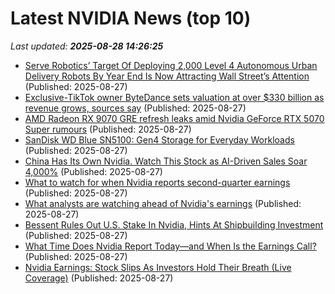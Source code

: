 # Latest NVIDIA News (top 10)
_Last updated: **2025-08-28 14:26:25**_

- [Serve Robotics’ Target Of Deploying 2,000 Level 4 Autonomous Urban Delivery Robots By Year End Is Now Attracting Wall Street’s Attention](https://wccftech.com/serve-robotics-target-of-deploying-2000-level-4-autonomous-urban-delivery-robots-by-year-end-is-now-attracting-wall-streets-attention/) (Published: 2025-08-27)
- [Exclusive-TikTok owner ByteDance sets valuation at over $330 billion as revenue grows, sources say](https://tech.yahoo.com/business/articles/exclusive-tiktok-owner-bytedance-sets-142117915.html) (Published: 2025-08-27)
- [AMD Radeon RX 9070 GRE refresh leaks amid Nvidia GeForce RTX 5070 Super rumours](https://www.notebookcheck.net/AMD-Radeon-RX-9070-GRE-refresh-leaks-amid-Nvidia-GeForce-RTX-5070-Super-rumours.1097935.0.html) (Published: 2025-08-27)
- [SanDisk WD Blue SN5100: Gen4 Storage for Everyday Workloads](https://www.storagereview.com/review/sandisk-wd-blue-sn5100-gen4-storage-for-everyday-workloads) (Published: 2025-08-27)
- [China Has Its Own Nvidia. Watch This Stock as AI-Driven Sales Soar 4,000%](https://biztoc.com/x/b5dced5c60b9fff2) (Published: 2025-08-27)
- [What to watch for when Nvidia reports second-quarter earnings](https://biztoc.com/x/71ac27a08035f0d9) (Published: 2025-08-27)
- [What analysts are watching ahead of Nvidia's earnings](https://www.businessinsider.com/bitoday-newsletters-nvidia-earnings-investors-2025-8) (Published: 2025-08-27)
- [Bessent Rules Out U.S. Stake In Nvidia, Hints At Shipbuilding Investment](https://biztoc.com/x/29fdd2bb215158c1) (Published: 2025-08-27)
- [What Time Does Nvidia Report Today—and When Is the Earnings Call?](https://biztoc.com/x/77f098a0dc23a638) (Published: 2025-08-27)
- [Nvidia Earnings: Stock Slips As Investors Hold Their Breath (Live Coverage)](https://biztoc.com/x/97d8288199c776cf) (Published: 2025-08-27)
